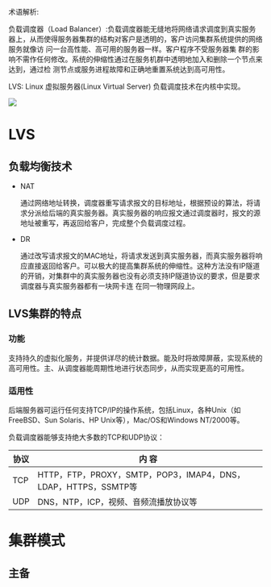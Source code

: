 术语解析:

负载调度器（Load Balancer）:负载调度器能无缝地将网络请求调度到真实服务器上，从而使得服务器集群的结构对客户是透明的，客户访问集群系统提供的网络服务就像访 问一台高性能、高可用的服务器一样。客户程序不受服务器集 群的影响不需作任何修改。系统的伸缩性通过在服务机群中透明地加入和删除一个节点来达到，通过检 测节点或服务进程故障和正确地重置系统达到高可用性。

LVS:  Linux 虚拟服务器(Linux Virtual Server) 负载调度技术在内核中实现。

![](http://linuxvirtualserver.org/zh/lvs1/2.jpg)

# LVS

##  负载均衡技术

* NAT

  通过网络地址转换，调度器重写请求报文的目标地址，根据预设的算法，将请求分派给后端的真实服务器。真实服务器的响应报文通过调度器时，报文的源地址被重写，再返回给客户，完成整个负载调度过程。

* DR

  通过改写请求报文的MAC地址，将请求发送到真实服务器，而真实服务器将响应直接返回给客户。可以极大的提高集群系统的伸缩性。这种方法没有IP隧道的开销，对集群中的真实服务器也没有必须支持IP隧道协议的要求，但是要求调度器与真实服务器都有一块网卡连 在同一物理网段上。 

## LVS集群的特点

### 功能

支持持久的虚拟化服务，并提供详尽的统计数据。能及时将故障屏蔽，实现系统的高可用性。主、从调度器能周期性地进行状态同步，从而实现更高的可用性。

### 适用性

后端服务器可运行任何支持TCP/IP的操作系统，包括Linux，各种Unix（如FreeBSD、Sun Solaris、HP Unix等），Mac/OS和Windows NT/2000等。

负载调度器能够支持绝大多数的TCP和UDP协议：

| 协议 | 内 容                                                        |
| ---- | ------------------------------------------------------------ |
| TCP  | HTTP，FTP，PROXY，SMTP，POP3，IMAP4，DNS，LDAP，HTTPS，SSMTP等 |
| UDP  | DNS，NTP，ICP，视频、音频流播放协议等                        |

# 集群模式

## 主备

